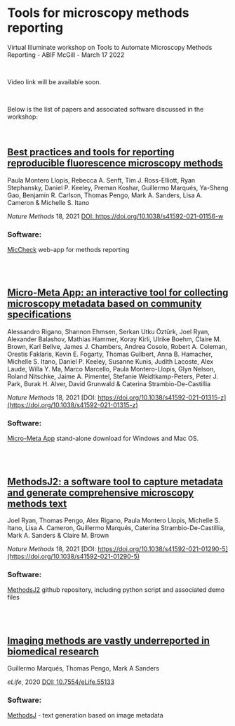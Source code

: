 # Tools for microscopy methods reporting

Virtual Illuminate workshop on Tools to Automate Microscopy Methods Reporting - ABIF McGill - March 17 2022

<br>

Video link will be available soon.

<br>

Below is the list of papers and associated software discussed in the workshop:

<br>

## [Best practices and tools for reporting reproducible fluorescence microscopy methods](https://www.nature.com/articles/s41592-021-01156-w)

Paula Montero Llopis, Rebecca A. Senft, Tim J. Ross-Elliott, Ryan Stephansky, Daniel P. Keeley, Preman Koshar, Guillermo Marqués, Ya-Sheng Gao, Benjamin R. Carlson, Thomas Pengo, Mark A. Sanders, Lisa A. Cameron & Michelle S. Itano 

*Nature Methods* 18, 2021 [DOI: https://doi.org/10.1038/s41592-021-01156-w ](https://doi.org/10.1038/s41592-021-01156-w)
<br>

### Software:

[MicCheck](https://rebecca-senft.shinyapps.io/MicCheck/) web-app for methods reporting



<br>

<br>

## [Micro-Meta App: an interactive tool for collecting microscopy metadata based on community specifications](https://www.nature.com/articles/s41592-021-01315-z)

Alessandro Rigano, Shannon Ehmsen, Serkan Utku Öztürk, Joel Ryan, Alexander Balashov, Mathias Hammer, Koray Kirli, Ulrike Boehm, Claire M. Brown, Karl Bellve, James J. Chambers, Andrea Cosolo, Robert A. Coleman, Orestis Faklaris, Kevin E. Fogarty, Thomas Guilbert, Anna B. Hamacher, Michelle S. Itano, Daniel P. Keeley, Susanne Kunis, Judith Lacoste, Alex Laude, Willa Y. Ma, Marco Marcello, Paula Montero-Llopis, Glyn Nelson, Roland Nitschke, Jaime A. Pimentel, Stefanie Weidtkamp-Peters, Peter J. Park, Burak H. Alver, David Grunwald & Caterina Strambio-De-Castillia

*Nature Methods* 18, 2021 [DOI: https://doi.org/10.1038/s41592-021-01315-z](https://doi.org/10.1038/s41592-021-01315-z)
<br>

### Software:


[Micro-Meta App](https://github.com/WU-BIMAC/MicroMetaApp-Electron/releases/tag/1.6.19-b1-1) stand-alone download for Windows and Mac OS.


<br>

<br>

## [MethodsJ2: a software tool to capture metadata and generate comprehensive microscopy methods text](https://www.nature.com/articles/s41592-021-01290-5)

Joel Ryan, Thomas Pengo, Alex Rigano, Paula Montero Llopis, Michelle S. Itano, Lisa A. Cameron, Guillermo Marqués, Caterina Strambio-De-Castillia, Mark A. Sanders & Claire M. Brown

*Nature Methods* 18, 2021 [DOI: https://doi.org/10.1038/s41592-021-01290-5](https://doi.org/10.1038/s41592-021-01290-5)
<br>

### Software:

[MethodsJ2](https://github.com/ABIF-McGill/MethodsJ2) github repository, including python script and associated demo files

<br>



<br>

## [Imaging methods are vastly underreported in biomedical research](https://elifesciences.org/articles/55133)

Guillermo Marqués, Thomas Pengo, Mark A Sanders

*eLife*, 2020 [DOI: 10.7554/eLife.55133](https://doi.org/10.7554/eLife.55133)
<br>

### Software:

[MethodsJ](https://github.com/tp81/MethodsJ) - text generation based on image metadata

<br>





